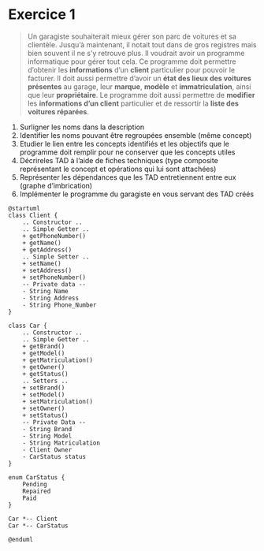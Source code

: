 # Exercice 1

> Un garagiste souhaiterait mieux gérer son parc de voitures et sa clientèle. Jusqu’à maintenant, il notait tout dans de gros registres mais bien souvent il ne s’y retrouve plus. Il voudrait avoir un programme informatique pour gérer tout cela.  Ce programme doit permettre d’obtenir les **informations** d’un **client** particulier pour pouvoir le facturer. Il doit aussi permettre d’avoir un **état des lieux des voitures présentes**  au  garage,  leur  **marque**,  **modèle**  et  **immatriculation**,  ainsi  que  leur  **propriétaire**.  Le programme doit aussi permettre de **modifier** les **informations d’un client** particulier et de ressortir la **liste des voitures réparées**.

1. Surligner les noms dans la description
2. Identifier les noms pouvant être regroupées ensemble (même concept)
3. Etudier le lien entre les concepts identifiés et les objectifs que le programme doit remplir pour ne conserver que les concepts utiles
4. Décrireles  TAD à l’aide de fiches  techniques  (type  composite  représentant  le  concept  et opérations qui lui sont attachées)
5. Représenter les dépendances que les TAD entretiennent entre eux (graphe d’imbrication)
6. Implémenter le programme du garagiste en vous servant des TAD créés

```plantuml
@startuml
class Client {
    .. Constructor ..
    .. Simple Getter ..
    + getPhoneNumber()
    + getName()
    + getAddress()
    .. Simple Setter ..
    + setName()
    + setAddress()
    + setPhoneNumber()
    -- Private data --
    - String Name
    - String Address
    - String Phone_Number
}

class Car {
    .. Constructor ..
    .. Simple Getter ..
    + getBrand()
    + getModel()
    + getMatriculation()
    + getOwner()
    + getStatus()
    .. Setters ..
    + setBrand()
    + setModel()
    + setMatriculation()
    + setOwner()
    + setStatus()
    -- Private Data --
    - String Brand
    - String Model
    - String Matriculation
    - Client Owner
    - CarStatus status
}

enum CarStatus {
    Pending
    Repaired
    Paid
}

Car *-- Client
Car *-- CarStatus

@enduml
```
